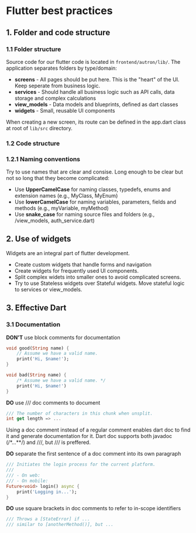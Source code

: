 # Flutter best practices

## 1. Folder and code structure

### 1.1 Folder structure

Source code for our flutter code is located in ```frontend/autron/lib/```. The application separates folders by type/domain:

- **screens** - All pages should be put here. This is the "heart" of the UI. Keep seperate from business logic.
- **services** - Should handle all business logic such as API calls, data storage and complex calculations
- **view_models** - Data models and blueprints, defined as dart classes
- **widgets** - Small, reusable UI components

When creating a new screen, its route can be defined in the app.dart class at root of ```lib/src``` directory.

### 1.2 Code structure

### 1.2.1 Naming conventions

Try to use names that are clear and consise. Long enough to be clear but not so long that they become complicated:

- Use **UpperCamelCase** for naming classes, typedefs, enums and extension names (e.g., MyClass, MyEnum)
- Use **lowerCamelCase** for naming variables, parameters, fields and methods (e.g., myVariable, myMethod)
- Use **snake_case** for naming source files and folders (e.g., /view_models, auth_service.dart)

## 2. Use of widgets

Widgets are an integral part of flutter development.

- Create custom widgets that handle forms and  navigation
- Create widgets for frequently used UI components.
- Split complex widets into smaller ones to avoid complicated screens.
- Try to use Stateless widgets over Stateful widgets. Move stateful logic to services or view_models.

## 3. Effective Dart

### 3.1 Documentation

**DON'T** use block comments for documentation

```dart
void good(String name) {
    // Assume we have a valid name.
    print('Hi, $name!');
}

void bad(String name) {
    /* Assume we have a valid name. */
    print('Hi, $name!')
}
```

**DO** use /// doc comments to document

```dart
/// The number of characters in this chunk when unsplit.
int get length => ...
```

Using a doc comment instead of a regular comment enables dart doc to find it and generate documentation for it. Dart doc supports both javadoc (/*...**/) and ///, but /// is preffered.
<br>

**DO** separate the first sentence of a doc comment into its own paragraph

```dart
/// Initiates the login process for the current platform.
///
/// - On web:
/// - On mobile:
Future<void> login() async {
    print('Logging in...');
}
```

**DO** use square brackets in doc comments to refer to in-scope identifiers

```dart
/// Throws a [StateError] if ...
/// similar to [anotherMethod()], but ...
```
